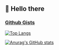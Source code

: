 ## 👋 Hello there
### [Github Gists](https://gist.github.com/abdulrehmandev)

[![Top Langs](https://github-readme-stats.vercel.app/api/top-langs/?username=abdulrehmandev)](https://github.com/anuraghazra/github-readme-stats)

[![Anurag's GitHub stats](https://github-readme-stats.vercel.app/api?username=abdulrehmandev)](https://github.com/anuraghazra/github-readme-stats)